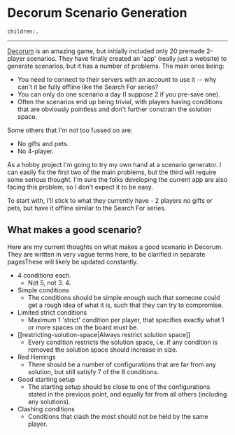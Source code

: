 # Decorum Scenario Generation
```query
children:.
```
---

[Decorum](https://boardgamegeek.com/boardgame/344554/decorum) is an amazing game, but initially included only 20 premade 2-player scenarios. They have finally created an 'app' (really just a website) to generate scenarios, but it has a number of problems. The main ones being:

* You need to connect to their servers with an account to use it -- why can't it be fully offline like the Search For series?
* You can only do one scenario a day (I suppose 2 if you pre-save one).
* Often the scenarios end up being trivial, with players having conditions that are obviously pointless and don't further constrain the solution space.

Some others that I'm not too fussed on are:

* No gifts and pets.
* No 4-player.

As a hobby project I'm going to try my own hand at a scenario generator. I can easily fix the first two of the main problems, but the third will require some serious thought. I'm sure the folks developing the current app are also facing this problem, so I don't expect it to be easy.

To start with, I'll stick to what they currently have - 2 players no gifts or pets, but have it offline similar to the Search For series.

## What makes a good scenario?

Here are my current thoughts on what makes a good scenario in Decorum. They are written in very vague terms here, to be clarified in separate pagesThese will likely be updated constantly.

* 4 conditions each.
  * Not 5, not 3. 4.
* Simple conditions
  * The conditions should be simple enough such that someone could get a rough idea of what it is, such that they can try to compromise.
* Limited strict conditions
  * Maximum 1 'strict' condition per player, that specifies exactly what 1 or more spaces on the board must be.
* [[restricting-solution-space|Always restrict solution space]]
  * Every condition restricts the solution space, i.e. if any condition is removed the solution space should increase in size.
* Red Herrings
  * There should be a number of configurations that are far from any solution, but still satisfy 7 of the 8 conditions.
* Good starting setup
  * The starting setup should be close to one of the configurations stated in the previous point, and equally far from all others (including any solutions).
* Clashing conditions
  * Conditions that clash the most should not be held by the same player.
